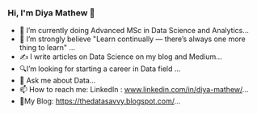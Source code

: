 ### Hi, I'm Diya Mathew 👋

- 🔭 I’m currently doing Advanced MSc in Data Science and Analytics...
- 🌱 I’m strongly believe "Learn continually — there’s always one more thing to learn" ...
- ✍️ I write articles on Data Science on my blog and Medium...
- :mag:I’m looking for starting a career in Data field ...
- 💬 Ask me about Data...
- 📫 How to reach me: LinkedIn : www.linkedin.com/in/diya-mathew/...
- :pencil:My Blog: https://thedatasavvy.blogspot.com/...
<!--
**DiyaMatthew/DiyaMatthew** is a ✨ _special_ ✨ repository because its `README.md` (this file) appears on your GitHub profile.

Here are some ideas to get you started:

- 🔭 I’m currently doing Advanced MSc in Dta Science and Analytics...
- 🌱 I’m strongly believe "Learn continually — there’s always one more thing to learn" ...
- 👯 ✍️:pencil: I write articles of Data Science on my blog and Medium...
- 🤔 I’m looking for starting a career in Data field ...
- 💬 Ask me about ...
- 📫 How to reach me: LinkedIn : www.linkedin.com/in/diya-mathew/...
- 😄 My Blog: https://thedatasavvy.blogspot.com/...
- ⚡ Fun fact: ...
-->
